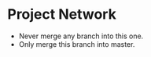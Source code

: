 Project Network
===============

- Never merge any branch into this one. 
- Only merge this branch into master.

